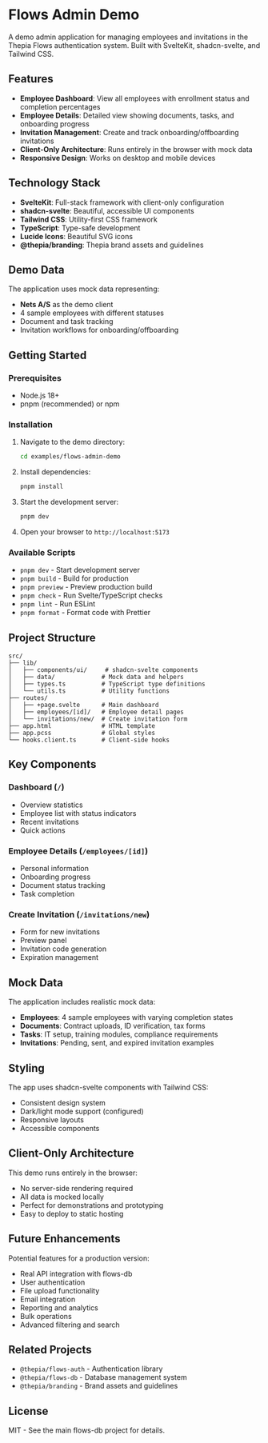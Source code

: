 # Flows Admin Demo

A demo admin application for managing employees and invitations in the Thepia Flows authentication system. Built with SvelteKit, shadcn-svelte, and Tailwind CSS.

## Features

- **Employee Dashboard**: View all employees with enrollment status and completion percentages
- **Employee Details**: Detailed view showing documents, tasks, and onboarding progress
- **Invitation Management**: Create and track onboarding/offboarding invitations
- **Client-Only Architecture**: Runs entirely in the browser with mock data
- **Responsive Design**: Works on desktop and mobile devices

## Technology Stack

- **SvelteKit**: Full-stack framework with client-only configuration
- **shadcn-svelte**: Beautiful, accessible UI components
- **Tailwind CSS**: Utility-first CSS framework
- **TypeScript**: Type-safe development
- **Lucide Icons**: Beautiful SVG icons
- **@thepia/branding**: Thepia brand assets and guidelines

## Demo Data

The application uses mock data representing:
- **Nets A/S** as the demo client
- 4 sample employees with different statuses
- Document and task tracking
- Invitation workflows for onboarding/offboarding

## Getting Started

### Prerequisites

- Node.js 18+ 
- pnpm (recommended) or npm

### Installation

1. Navigate to the demo directory:
   ```bash
   cd examples/flows-admin-demo
   ```

2. Install dependencies:
   ```bash
   pnpm install
   ```

3. Start the development server:
   ```bash
   pnpm dev
   ```

4. Open your browser to `http://localhost:5173`

### Available Scripts

- `pnpm dev` - Start development server
- `pnpm build` - Build for production
- `pnpm preview` - Preview production build
- `pnpm check` - Run Svelte/TypeScript checks
- `pnpm lint` - Run ESLint
- `pnpm format` - Format code with Prettier

## Project Structure

```
src/
├── lib/
│   ├── components/ui/     # shadcn-svelte components
│   ├── data/             # Mock data and helpers
│   ├── types.ts          # TypeScript type definitions
│   └── utils.ts          # Utility functions
├── routes/
│   ├── +page.svelte      # Main dashboard
│   ├── employees/[id]/   # Employee detail pages
│   └── invitations/new/  # Create invitation form
├── app.html              # HTML template
├── app.pcss              # Global styles
└── hooks.client.ts       # Client-side hooks
```

## Key Components

### Dashboard (`/`)
- Overview statistics
- Employee list with status indicators
- Recent invitations
- Quick actions

### Employee Details (`/employees/[id]`)
- Personal information
- Onboarding progress
- Document status tracking
- Task completion

### Create Invitation (`/invitations/new`)
- Form for new invitations
- Preview panel
- Invitation code generation
- Expiration management

## Mock Data

The application includes realistic mock data:

- **Employees**: 4 sample employees with varying completion states
- **Documents**: Contract uploads, ID verification, tax forms
- **Tasks**: IT setup, training modules, compliance requirements
- **Invitations**: Pending, sent, and expired invitation examples

## Styling

The app uses shadcn-svelte components with Tailwind CSS:
- Consistent design system
- Dark/light mode support (configured)
- Responsive layouts
- Accessible components

## Client-Only Architecture

This demo runs entirely in the browser:
- No server-side rendering required
- All data is mocked locally
- Perfect for demonstrations and prototyping
- Easy to deploy to static hosting

## Future Enhancements

Potential features for a production version:
- Real API integration with flows-db
- User authentication
- File upload functionality
- Email integration
- Reporting and analytics
- Bulk operations
- Advanced filtering and search

## Related Projects

- `@thepia/flows-auth` - Authentication library
- `@thepia/flows-db` - Database management system
- `@thepia/branding` - Brand assets and guidelines

## License

MIT - See the main flows-db project for details.
